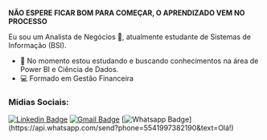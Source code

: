 ### 
**NÃO ESPERE FICAR BOM PARA COMEÇAR, O APRENDIZADO VEM NO PROCESSO**

Eu sou um Analista de Negócios 🔭, atualmente estudante de Sistemas de Informação (BSI).

- 🚀 No momento estou estudando e buscando conhecimentos na área de Power BI e Ciência de Dados.
- 💻 Formado em Gestão Financeira


### Midias Sociais:  

[![Linkedin Badge](https://img.shields.io/badge/-LinkedIn-blue?style=flat-square&logo=Linkedin&logoColor=white&link=https://www.linkedin.com/in/jonatan-pereira-66b40715a/)](https://www.linkedin.com/in/jonatan-pereira-66b40715a/)
[![Gmail Badge](https://img.shields.io/badge/-Gmail-c14438?style=flat-square&logo=Gmail&logoColor=white&link=mailto:jonatanmarcelyn@gmail.com)](mailto:jonatanmarcelyn@gmail.com)
[![Whatsapp Badge](https://img.shields.io/badge/-Whatsapp-4CA143?style=flat-square&labelColor=4CA143&logo=whatsapp&logoColor=white&link=https://api.whatsapp.com/send?phone=5541997382190&text=Olá!)](https://api.whatsapp.com/send?phone=5541997382190&text=Olá!)
